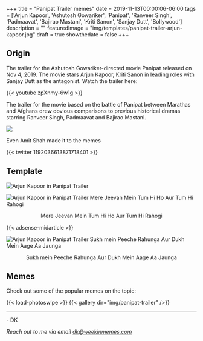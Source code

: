 +++
title = "Panipat Trailer memes"
date = 2019-11-13T00:00:06-06:00
tags = ['Arjun Kapoor', 'Ashutosh Gowariker', 'Panipat', 'Ranveer Singh', 'Padmaavat', 'Bajirao Mastani', 'Kriti Sanon', 'Sanjay Dutt', 'Bollywood']
description = ""
featuredImage = "img/templates/panipat-trailer-arjun-kapoor.jpg"
draft = true
showthedate = false
+++


## Origin

The trailer for the Ashutosh Gowariker-directed movie Panipat released on Nov 4, 2019. The movie stars Arjun Kapoor, Kriti Sanon in leading roles with Sanjay Dutt as the antagonist. Watch the trailer here:

<!--more-->

{{< youtube zpXnmy-6w1g >}}

The trailer for the movie based on the battle of Panipat between Marathas and Afghans drew obvious comparisons to previous historical dramas starring Ranveer Singh, Padmaavat and Bajirao Mastani.

![](img/panipat-trailer/panipat-trailer-016.png)

Even Amit Shah made it to the memes

{{< twitter 1192036613871718401 >}}

## Template

![Arjun Kapoor in Panipat Trailer](img/templates/panipat-trailer-arjun-kapoor.jpg)

![Arjun Kapoor in Panipat Trailer Mere Jeevan Mein Tum Hi Ho Aur Tum Hi Rahogi](img/templates/panipat-trailer-arjun-kapoor-jeevan.jpg)

<center>Mere Jeevan Mein Tum Hi Ho Aur Tum Hi Rahogi</center>

{{< adsense-midarticle >}}

![Arjun Kapoor in Panipat Trailer Sukh mein Peeche Rahunga Aur Dukh Mein Aage Aa Jaunga](img/templates/panipat-trailer-kriti-sanon-arjun-kapoor-sukh-dukh.jpg)

<center>Sukh mein Peeche Rahunga Aur Dukh Mein Aage Aa Jaunga</center>

## Memes

Check out some of the popular memes on the topic:

{{< load-photoswipe >}}
{{< gallery dir="img/panipat-trailer" />}}


---
\- DK

*Reach out to me via email dk@weekinmemes.com*